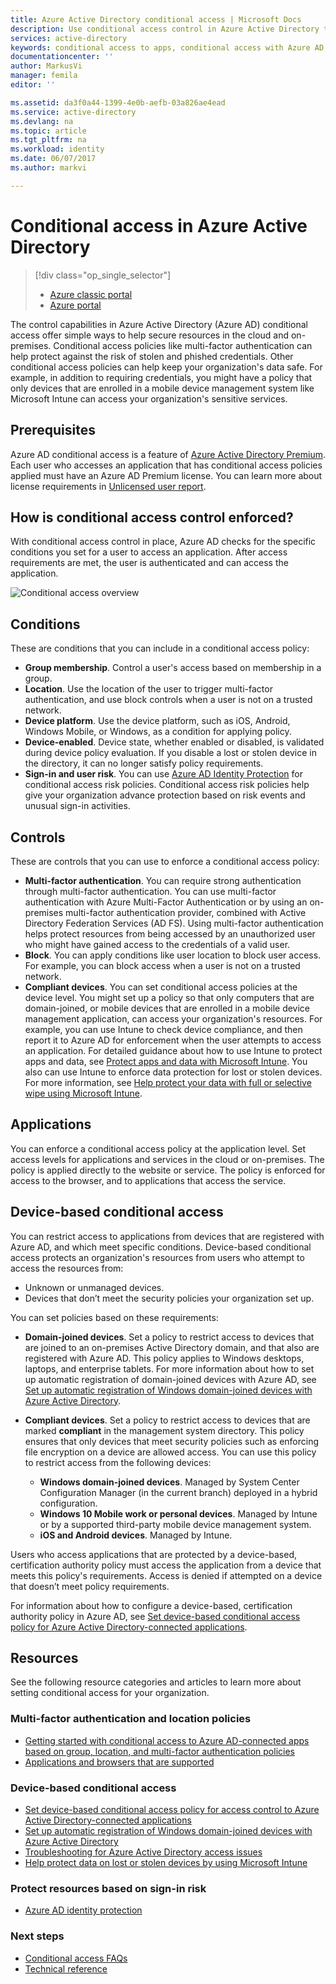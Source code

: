 ```yaml
---
title: Azure Active Directory conditional access | Microsoft Docs
description: Use conditional access control in Azure Active Directory to check for specific conditions when authenticating for access to applications.
services: active-directory
keywords: conditional access to apps, conditional access with Azure AD, secure access to company resources, conditional access policies
documentationcenter: ''
author: MarkusVi
manager: femila
editor: ''

ms.assetid: da3f0a44-1399-4e0b-aefb-03a826ae4ead
ms.service: active-directory
ms.devlang: na
ms.topic: article
ms.tgt_pltfrm: na
ms.workload: identity
ms.date: 06/07/2017
ms.author: markvi

---
```

# Conditional access in Azure Active Directory

> [!div class="op_single_selector"]
> * [Azure classic portal](active-directory-conditional-access.md)
> * [Azure portal](active-directory-conditional-access-azure-portal.md)

The control capabilities in Azure Active Directory (Azure AD) conditional access offer simple ways to help secure resources in the cloud and on-premises. Conditional access policies like multi-factor authentication can help protect against the risk of stolen and phished credentials. Other conditional access policies can help keep your organization's data safe. For example, in addition to requiring credentials, you might have a policy that only devices that are enrolled in a mobile device management system like Microsoft Intune can access your organization's sensitive services.

## Prerequisites
Azure AD conditional access is a feature of [Azure Active Directory Premium](http://www.microsoft.com/identity). Each user who accesses an application that has conditional access policies applied must have an Azure AD Premium license. You can learn more about license requirements in [Unlicensed user report](https://aka.ms/utc5ix).

## How is conditional access control enforced?
With conditional access control in place, Azure AD checks for the specific conditions you set for a user to access an application. After access requirements are met, the user is authenticated and can access the application.  

![Conditional access overview](./media/active-directory-conditional-access/conditionalaccess-overview.png)

## Conditions
These are conditions that you can include in a conditional access policy:

* **Group membership**. Control a user's access based on membership in a group.
* **Location**. Use the location of the user to trigger multi-factor authentication, and use block controls when a user is not on a trusted network.
* **Device platform**. Use the device platform, such as iOS, Android, Windows Mobile, or Windows, as a condition for applying policy.
* **Device-enabled**. Device state, whether enabled or disabled, is validated during device policy evaluation. If you disable a lost or stolen device in the directory, it can no longer satisfy policy requirements.
* **Sign-in and user risk**. You can use [Azure AD Identity Protection](active-directory-identityprotection.md) for conditional access risk policies. Conditional access risk policies help give your organization advance protection based on risk events and unusual sign-in activities.

## Controls
These are controls that you can use to enforce a conditional access policy:

* **Multi-factor authentication**. You can require strong authentication through multi-factor authentication. You can use multi-factor authentication with Azure Multi-Factor Authentication or by using an on-premises multi-factor authentication provider, combined with Active Directory Federation Services (AD FS). Using multi-factor authentication helps protect resources from being accessed by an unauthorized user who might have gained access to the credentials of a valid user.
* **Block**. You can apply conditions like user location to block user access. For example, you can block access when a user is not on a trusted network.
* **Compliant devices**. You can set conditional access policies at the device level. You might set up a policy so that only computers that are domain-joined, or mobile devices that are enrolled in a mobile device management application, can access your organization's resources. For example, you can use Intune to check device compliance, and then report it to Azure AD for enforcement when the user attempts to access an application. For detailed guidance about how to use Intune to protect apps and data, see [Protect apps and data with Microsoft Intune](https://docs.microsoft.com/intune/deploy-use/protect-apps-and-data-with-microsoft-intune). You also can use Intune to enforce data protection for lost or stolen devices. For more information, see [Help protect your data with full or selective wipe using Microsoft Intune](https://docs.microsoft.com/intune/deploy-use/use-remote-wipe-to-help-protect-data-using-microsoft-intune).

## Applications
You can enforce a conditional access policy at the application level. Set access levels for applications and services in the cloud or on-premises. The policy is applied directly to the website or service. The policy is enforced for access to the browser, and to applications that access the service.

## Device-based conditional access
You can restrict access to applications from devices that are registered with Azure AD, and which meet specific conditions. Device-based conditional access protects an organization's resources from users who attempt to access the resources from:

* Unknown or unmanaged devices.
* Devices that don’t meet the security policies your organization set up.

You can set policies based on these requirements:

* **Domain-joined devices**. Set a policy to restrict access to devices that are joined to an on-premises Active Directory domain, and that also are registered with Azure AD. This policy applies to Windows desktops, laptops, and enterprise tablets.
  For more information about how to set up automatic registration of domain-joined devices with Azure AD, see [Set up automatic registration of Windows domain-joined devices with Azure Active Directory](active-directory-conditional-access-automatic-device-registration-setup.md).
* **Compliant devices**. Set a policy to restrict access to devices that are marked **compliant** in the management system directory. This policy ensures that only devices that meet security policies such as enforcing file encryption on a device are allowed access. You can use this policy to restrict access from the following devices:
  
  * **Windows domain-joined devices**. Managed by System Center Configuration Manager (in the current branch) deployed in a hybrid configuration.
  * **Windows 10 Mobile work or personal devices**. Managed by Intune or by a supported third-party mobile device management system.
  * **iOS and Android devices**. Managed by Intune.

Users who access applications that are protected by a device-based, certification authority policy must access the application from a device that meets this policy's requirements. Access is denied if attempted on a device that doesn’t meet policy requirements.

For information about how to configure a device-based, certification authority policy in Azure AD, see [Set device-based conditional access policy for Azure Active Directory-connected applications](active-directory-conditional-access-policy-connected-applications.md).

## Resources
See the following resource categories and articles to learn more about setting conditional access for your organization.

### Multi-factor authentication and location policies
* [Getting started with conditional access to Azure AD-connected apps based on group, location, and multi-factor authentication policies](active-directory-conditional-access-azuread-connected-apps.md)
* [Applications and browsers that are supported](active-directory-conditional-access-supported-apps.md)

### Device-based conditional access
* [Set device-based conditional access policy for access control to Azure Active Directory-connected applications](active-directory-conditional-access-policy-connected-applications.md)
* [Set up automatic registration of Windows domain-joined devices with Azure Active Directory](active-directory-conditional-access-automatic-device-registration-setup.md)
* [Troubleshooting for Azure Active Directory access issues](active-directory-conditional-access-device-remediation.md)
* [Help protect data on lost or stolen devices by using Microsoft Intune](https://docs.microsoft.com/intune/deploy-use/use-remote-wipe-to-help-protect-data-using-microsoft-intune)

### Protect resources based on sign-in risk
* [Azure AD identity protection](active-directory-identityprotection.md)

### Next steps
* [Conditional access FAQs](active-directory-conditional-faqs.md)
* [Technical reference](active-directory-conditional-access-technical-reference.md)

